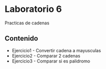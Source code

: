 # Laboratorio 6

Practicas de cadenas

## Contenido
* Ejercicio1 - Convertir cadena a mayusculas
* Ejercicio2 - Comparar 2 cadenas
* Ejercicio3 - Comparar si es palidromo
